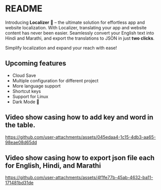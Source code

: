 # README

Introducing **Localizer** 🎊 – the ultimate solution for effortless app and website localization. With Localizer, translating your app and website content has never been easier. Seamlessly convert your English text into Hindi and Marathi, and export the translations to JSON in just **two clicks**. 

Simplify localization and expand your reach with ease!

## Upcoming features
- Cloud Save
- Multiple configuration for different project
- More language support
- Shortcut keys 
- Support for Linux
- Dark Mode 🌚

## Video show casing how to add key and word in the table.
https://github.com/user-attachments/assets/045edaa4-1c15-4db3-aa65-98eae08d65dd

## Video show casing how to export json file each for English, Hindi, and Marathi 
https://github.com/user-attachments/assets/4f1fe77b-45ab-4632-ba11-171481bd31de

